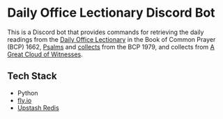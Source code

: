 # Daily Office Lectionary Discord Bot

This is a Discord bot that provides commands for retrieving the daily readings from the [Daily Office Lectionary](https://www.theodramatist.com/posts/on-praying-through-the-bible-in-a-year) in the Book of Common Prayer (BCP) 1662, [Psalms](https://www.bcponline.org/Psalter/psalter.html) and [collects](https://www.bcponline.org/Collects/seasonsc.html) from the BCP 1979, and collects from [A Great Cloud of Witnesses](https://www.episcopalchurch.org/wp-content/uploads/sites/2/2021/01/lm_great_cloud_of_witnesses.pdf).

## Tech Stack
- Python
- [fly.io](https://fly.io/)
- [Upstash Redis](https://upstash.com/docs/redis/overall/getstarted)

